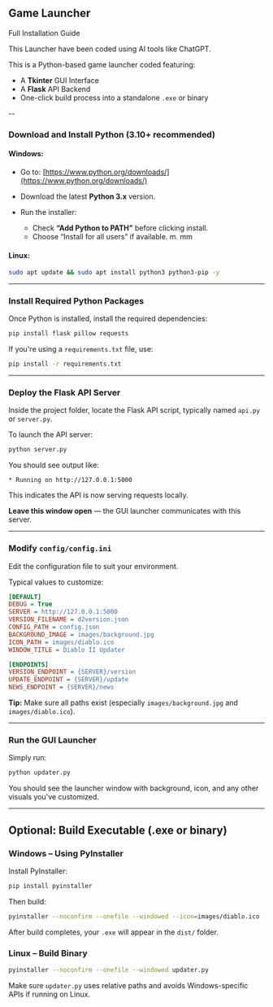## Game Launcher

Full Installation Guide

This Launcher have been coded using AI tools like ChatGPT.

This is a Python-based game launcher coded featuring:

* A **Tkinter** GUI Interface
* A **Flask** API Backend
* One-click build process into a standalone `.exe` or binary

--

### Download and Install Python (3.10+ recommended)

#### Windows:

* Go to: [https://www.python.org/downloads/](https://www.python.org/downloads/)
* Download the latest **Python 3.x** version.
* Run the installer:

  * Check **“Add Python to PATH”** before clicking install.
  * Choose “Install for all users” if available.
m. mm
#### Linux:

```bash
sudo apt update && sudo apt install python3 python3-pip -y
```

---

### Install Required Python Packages

Once Python is installed, install the required dependencies:

```bash
pip install flask pillow requests
```

If you're using a `requirements.txt` file, use:

```bash
pip install -r requirements.txt
```

---

### Deploy the Flask API Server

Inside the project folder, locate the Flask API script, typically named `api.py` or `server.py`.

To launch the API server:

```bash
python server.py
```

You should see output like:

```
* Running on http://127.0.0.1:5000
```

This indicates the API is now serving requests locally.

**Leave this window open** — the GUI launcher communicates with this server.

---

### Modify `config/config.ini`

Edit the configuration file to suit your environment.

Typical values to customize:

```ini
[DEFAULT]
DEBUG = True
SERVER = http://127.0.0.1:5000
VERSION_FILENAME = d2version.json
CONFIG_PATH = config.json
BACKGROUND_IMAGE = images/background.jpg
ICON_PATH = images/diablo.ico
WINDOW_TITLE = Diablo II Updater

[ENDPOINTS]
VERSION_ENDPOINT = {SERVER}/version
UPDATE_ENDPOINT = {SERVER}/update
NEWS_ENDPOINT = {SERVER}/news
```

**Tip:** Make sure all paths exist (especially `images/background.jpg` and `images/diablo.ico`).

---

### Run the GUI Launcher

Simply run:

```bash
python updater.py
```

You should see the launcher window with background, icon, and any other visuals you've customized.

---

## Optional: Build Executable (.exe or binary)

### Windows – Using PyInstaller

Install PyInstaller:

```bash
pip install pyinstaller
```

Then build:

```bash
pyinstaller --noconfirm --onefile --windowed --icon=images/diablo.ico --add-data "images;images" --add-data "config;config" updater.py
```

After build completes, your `.exe` will appear in the `dist/` folder.

### Linux – Build Binary

```bash
pyinstaller --noconfirm --onefile --windowed updater.py
```

Make sure `updater.py` uses relative paths and avoids Windows-specific APIs if running on Linux.
